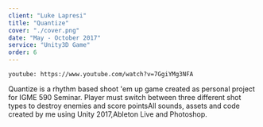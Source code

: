 ```yaml
---
client: "Luke Lapresi"
title: "Quantize"
cover: "./cover.png"
date: "May - October 2017"
service: "Unity3D Game"
order: 6
---
```


`youtube: https://www.youtube.com/watch?v=7GgiYMg3NFA`

Quantize is a rhythm based shoot 'em up game created as personal project for IGME 590 Seminar. Player must switch between three different shot types to destroy enemies and score pointsAll sounds, assets and code created by me using Unity 2017,Ableton Live and Photoshop.